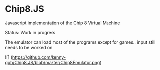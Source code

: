 # Chip8.JS
Javascript implementation of the Chip 8 Virtual Machine

Status: Work in progress

The emulator can load most of the programs except for games.. input still needs to be worked on.


![] (https://github.com/kenny-goh/Chip8.JS/blob/master/Chip8Emulator.png)

